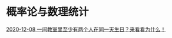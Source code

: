 # 概率论与数理统计

[2020-12-08 一间教室里至少有两个人在同一天生日？来看看为什么！](https://ty-oliver.github.io/math/Probability-Statistics/生日问题.html)

